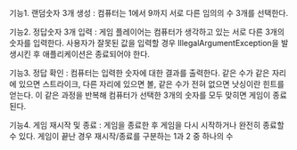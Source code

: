 기능1. 랜덤숫자 3개 생성
: 컴퓨터는 1에서 9까지 서로 다른 임의의 수 3개를 선택한다.

기능2. 정답숫자 3개 입력
: 게임 플레이어는 컴퓨터가 생각하고 있는 서로 다른 3개의 숫자를 입력한다.
사용자가 잘못된 값을 입력할 경우 IllegalArgumentException을 발생시킨 후 애플리케이션은 종료되어야 한다.

기능3. 정답 확인
: 컴퓨터는 입력한 숫자에 대한 결과를 출력한다. 
같은 수가 같은 자리에 있으면 스트라이크, 다른 자리에 있으면 볼, 같은 수가 전혀 없으면 낫싱이란 힌트를 얻는다.
이 같은 과정을 반복해 컴퓨터가 선택한 3개의 숫자를 모두 맞히면 게임이 종료된다.

기능4. 게임 재시작 및 종료
: 게임을 종료한 후 게임을 다시 시작하거나 완전히 종료할 수 있다.
게임이 끝난 경우 재시작/종료를 구분하는 1과 2 중 하나의 수
